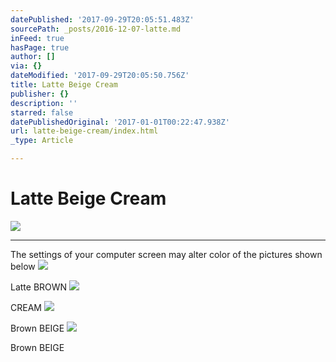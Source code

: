 ```yaml
---
datePublished: '2017-09-29T20:05:51.483Z'
sourcePath: _posts/2016-12-07-latte.md
inFeed: true
hasPage: true
author: []
via: {}
dateModified: '2017-09-29T20:05:50.756Z'
title: Latte Beige Cream
publisher: {}
description: ''
starred: false
datePublishedOriginal: '2017-01-01T00:22:47.938Z'
url: latte-beige-cream/index.html
_type: Article

---
```

# Latte Beige Cream
![](https://the-grid-user-content.s3-us-west-2.amazonaws.com/cf2f061f-66a7-408e-82e3-5600e3b798cd.jpg)

---

The settings of your computer screen may alter color of the pictures shown below
![](https://the-grid-user-content.s3-us-west-2.amazonaws.com/bed63abd-8d05-45cb-9eb3-2a9f91b5fe4e.jpg)

Latte BROWN
![](https://the-grid-user-content.s3-us-west-2.amazonaws.com/d6e51d33-1a6f-4067-aa79-f7bb248a6133.jpg)

CREAM
![](https://the-grid-user-content.s3-us-west-2.amazonaws.com/ffda2f2d-0a3a-45fa-be5e-2960bba36a0f.jpg)

Brown BEIGE
![](https://the-grid-user-content.s3-us-west-2.amazonaws.com/8489d24f-fefe-4429-8112-880abda031dc.jpg)

Brown BEIGE
